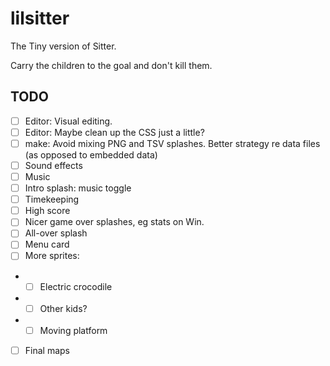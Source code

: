 # lilsitter

The Tiny version of Sitter.

Carry the children to the goal and don't kill them.

## TODO

- [ ] Editor: Visual editing.
- [ ] Editor: Maybe clean up the CSS just a little?
- [ ] make: Avoid mixing PNG and TSV splashes. Better strategy re data files (as opposed to embedded data)
- [ ] Sound effects
- [ ] Music
- [ ] Intro splash: music toggle
- [ ] Timekeeping
- [ ] High score
- [ ] Nicer game over splashes, eg stats on Win.
- [ ] All-over splash
- [ ] Menu card
- [ ] More sprites:
- - [ ] Electric crocodile
- - [ ] Other kids?
- - [ ] Moving platform
- [ ] Final maps
